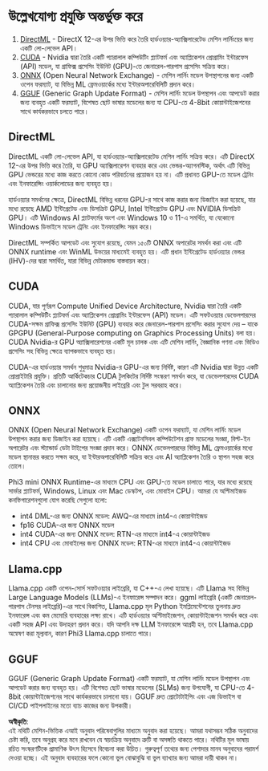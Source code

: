 # উল্লেখযোগ্য প্রযুক্তি অন্তর্ভুক্ত করে

1. [DirectML](https://learn.microsoft.com/windows/ai/directml/dml?WT.mc_id=aiml-138114-kinfeylo) - DirectX 12-এর উপর ভিত্তি করে তৈরি হার্ডওয়্যার-অ্যাক্সিলারেটেড মেশিন লার্নিংয়ের জন্য একটি লো-লেভেল API।
2. [CUDA](https://blogs.nvidia.com/blog/what-is-cuda-2/) - Nvidia দ্বারা তৈরি একটি প্যারালাল কম্পিউটিং প্ল্যাটফর্ম এবং অ্যাপ্লিকেশন প্রোগ্রামিং ইন্টারফেস (API) মডেল, যা গ্রাফিক্স প্রসেসিং ইউনিট (GPU)-তে জেনারেল-পারপাস প্রসেসিং সক্রিয় করে।
3. [ONNX](https://onnx.ai/) (Open Neural Network Exchange) - মেশিন লার্নিং মডেল উপস্থাপনের জন্য একটি ওপেন ফরম্যাট, যা বিভিন্ন ML ফ্রেমওয়ার্কের মধ্যে ইন্টারঅপারেবিলিটি প্রদান করে।
4. [GGUF](https://github.com/ggerganov/ggml/blob/master/docs/gguf.md) (Generic Graph Update Format) - মেশিন লার্নিং মডেল উপস্থাপন এবং আপডেট করার জন্য ব্যবহৃত একটি ফরম্যাট, বিশেষত ছোট ভাষার মডেলের জন্য যা CPU-তে 4-8bit কোয়ান্টাইজেশনের সাথে কার্যকরভাবে চলতে পারে।

## DirectML

DirectML একটি লো-লেভেল API, যা হার্ডওয়্যার-অ্যাক্সিলারেটেড মেশিন লার্নিং সক্রিয় করে। এটি DirectX 12-এর উপর ভিত্তি করে তৈরি, যা GPU অ্যাক্সিলারেশন ব্যবহার করে এবং ভেন্ডর-অ্যাগনস্টিক, অর্থাৎ এটি বিভিন্ন GPU ভেন্ডরের মধ্যে কাজ করতে কোনো কোড পরিবর্তনের প্রয়োজন হয় না। এটি প্রধানত GPU-তে মডেল ট্রেনিং এবং ইনফারেন্সিং ওয়ার্কলোডের জন্য ব্যবহৃত হয়।

হার্ডওয়্যার সমর্থনের ক্ষেত্রে, DirectML বিভিন্ন ধরনের GPU-র সাথে কাজ করার জন্য ডিজাইন করা হয়েছে, যার মধ্যে রয়েছে AMD ইন্টিগ্রেটেড এবং ডিসক্রিট GPU, Intel ইন্টিগ্রেটেড GPU এবং NVIDIA ডিসক্রিট GPU। এটি Windows AI প্ল্যাটফর্মের অংশ এবং Windows 10 ও 11-এ সমর্থিত, যা যেকোনো Windows ডিভাইসে মডেল ট্রেনিং এবং ইনফারেন্সিং সম্ভব করে।

DirectML সম্পর্কিত আপডেট এবং সুযোগ রয়েছে, যেমন ১৫০টি ONNX অপারেটর সমর্থন করা এবং এটি ONNX runtime এবং WinML উভয়ের মাধ্যমেই ব্যবহৃত হয়। এটি প্রধান ইন্টিগ্রেটেড হার্ডওয়্যার ভেন্ডর (IHV)-দের দ্বারা সমর্থিত, যারা বিভিন্ন মেটাকমান্ড বাস্তবায়ন করে।

## CUDA

CUDA, যার পূর্ণরূপ Compute Unified Device Architecture, Nvidia দ্বারা তৈরি একটি প্যারালাল কম্পিউটিং প্ল্যাটফর্ম এবং অ্যাপ্লিকেশন প্রোগ্রামিং ইন্টারফেস (API) মডেল। এটি সফটওয়্যার ডেভেলপারদের CUDA-সক্ষম গ্রাফিক্স প্রসেসিং ইউনিট (GPU) ব্যবহার করে জেনারেল-পারপাস প্রসেসিং করার সুযোগ দেয় – যাকে GPGPU (General-Purpose computing on Graphics Processing Units) বলা হয়। CUDA Nvidia-র GPU অ্যাক্সিলারেশনের একটি মূল চালক এবং এটি মেশিন লার্নিং, বৈজ্ঞানিক গণনা এবং ভিডিও প্রসেসিং সহ বিভিন্ন ক্ষেত্রে ব্যাপকভাবে ব্যবহৃত হয়।

CUDA-এর হার্ডওয়্যার সমর্থন শুধুমাত্র Nvidia-র GPU-এর জন্য নির্দিষ্ট, কারণ এটি Nvidia দ্বারা উন্নত একটি প্রোপ্রাইটারি প্রযুক্তি। প্রতিটি আর্কিটেকচার CUDA টুলকিটের নির্দিষ্ট সংস্করণ সমর্থন করে, যা ডেভেলপারদের CUDA অ্যাপ্লিকেশন তৈরি এবং চালানোর জন্য প্রয়োজনীয় লাইব্রেরি এবং টুল সরবরাহ করে।

## ONNX

ONNX (Open Neural Network Exchange) একটি ওপেন ফরম্যাট, যা মেশিন লার্নিং মডেল উপস্থাপন করার জন্য ডিজাইন করা হয়েছে। এটি একটি এক্সটেনসিবল কম্পিউটেশন গ্রাফ মডেলের সংজ্ঞা, বিল্ট-ইন অপারেটর এবং স্ট্যান্ডার্ড ডেটা টাইপের সংজ্ঞা প্রদান করে। ONNX ডেভেলপারদের বিভিন্ন ML ফ্রেমওয়ার্কের মধ্যে মডেল স্থানান্তর করতে সক্ষম করে, যা ইন্টারঅপারেবিলিটি সক্রিয় করে এবং AI অ্যাপ্লিকেশন তৈরি ও স্থাপন সহজ করে তোলে।

Phi3 mini ONNX Runtime-এর মাধ্যমে CPU এবং GPU-তে মডেল চালাতে পারে, যার মধ্যে রয়েছে সার্ভার প্ল্যাটফর্ম, Windows, Linux এবং Mac ডেস্কটপ, এবং মোবাইল CPU। আমরা যে অপ্টিমাইজড কনফিগারেশনগুলো যোগ করেছি সেগুলো হলো:

- int4 DML-এর জন্য ONNX মডেল: AWQ-এর মাধ্যমে int4-এ কোয়ান্টাইজড
- fp16 CUDA-এর জন্য ONNX মডেল
- int4 CUDA-এর জন্য ONNX মডেল: RTN-এর মাধ্যমে int4-এ কোয়ান্টাইজড
- int4 CPU এবং মোবাইলের জন্য ONNX মডেল: RTN-এর মাধ্যমে int4-এ কোয়ান্টাইজড

## Llama.cpp

Llama.cpp একটি ওপেন-সোর্স সফটওয়্যার লাইব্রেরি, যা C++-এ লেখা হয়েছে। এটি Llama সহ বিভিন্ন Large Language Models (LLMs)-এ ইনফারেন্স সম্পাদন করে। ggml লাইব্রেরি (একটি জেনারেল-পারপাস টেনসর লাইব্রেরি)-এর সাথে বিকাশিত, Llama.cpp মূল Python ইমপ্লিমেন্টেশনের তুলনায় দ্রুত ইনফারেন্স এবং কম মেমোরি ব্যবহারের লক্ষ্য রাখে। এটি হার্ডওয়্যার অপ্টিমাইজেশন, কোয়ান্টাইজেশন সমর্থন করে এবং একটি সহজ API এবং উদাহরণ প্রদান করে। যদি আপনি দক্ষ LLM ইনফারেন্সে আগ্রহী হন, তবে Llama.cpp অন্বেষণ করা মূল্যবান, কারণ Phi3 Llama.cpp চালাতে পারে।

## GGUF

GGUF (Generic Graph Update Format) একটি ফরম্যাট, যা মেশিন লার্নিং মডেল উপস্থাপন এবং আপডেট করার জন্য ব্যবহৃত হয়। এটি বিশেষত ছোট ভাষার মডেলের (SLMs) জন্য উপযোগী, যা CPU-তে 4-8bit কোয়ান্টাইজেশনের সাথে কার্যকরভাবে চালানো যায়। GGUF দ্রুত প্রোটোটাইপিং এবং এজ ডিভাইস বা CI/CD পাইপলাইনের মতো ব্যাচ কাজের জন্য উপকারী।

**অস্বীকৃতি**:  
এই নথিটি মেশিন-ভিত্তিক এআই অনুবাদ পরিষেবাগুলির মাধ্যমে অনুবাদ করা হয়েছে। আমরা যথাসম্ভব সঠিক অনুবাদের চেষ্টা করি, তবে অনুগ্রহ করে মনে রাখবেন যে স্বয়ংক্রিয় অনুবাদে ত্রুটি বা অসঙ্গতি থাকতে পারে। নথিটির মূল ভাষায় রচিত সংস্করণটিকে প্রামাণিক উৎস হিসেবে বিবেচনা করা উচিত। গুরুত্বপূর্ণ তথ্যের জন্য পেশাদার মানব অনুবাদের পরামর্শ দেওয়া হচ্ছে। এই অনুবাদ ব্যবহারের ফলে কোনো ভুল বোঝাবুঝি বা ভুল ব্যাখ্যার জন্য আমরা দায়ী থাকব না।
